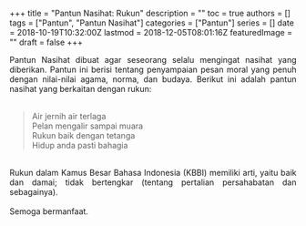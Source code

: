 +++
title = "Pantun Nasihat: Rukun"
description = ""
toc = true
authors = []
tags = ["Pantun", "Pantun Nasihat"]
categories = ["Pantun"]
series = []
date = 2018-10-19T10:32:00Z
lastmod = 2018-12-05T08:01:16Z
featuredImage = ""
draft = false
+++

<div style="text-align: justify;">Pantun Nasihat dibuat agar seseorang selalu mengingat nasihat yang diberikan. Pantun ini berisi tentang penyampaian pesan moral yang penuh dengan nilai-nilai agama, norma, dan budaya. Berikut ini adalah pantun nasihat yang berkaitan dengan rukun:<br /><br />
<blockquote class="tr_bq">Air jernih air terlaga<br />Pelan mengalir sampai muara<br />Rukun baik dengan tetanga<br />Hidup anda pasti bahagia</blockquote><br />
Rukun dalam Kamus Besar Bahasa Indonesia (KBBI) memiliki arti, yaitu baik dan damai; tidak bertengkar (tentang pertalian persahabatan dan sebagainya).<br /><br />
Semoga bermanfaat.</div>
